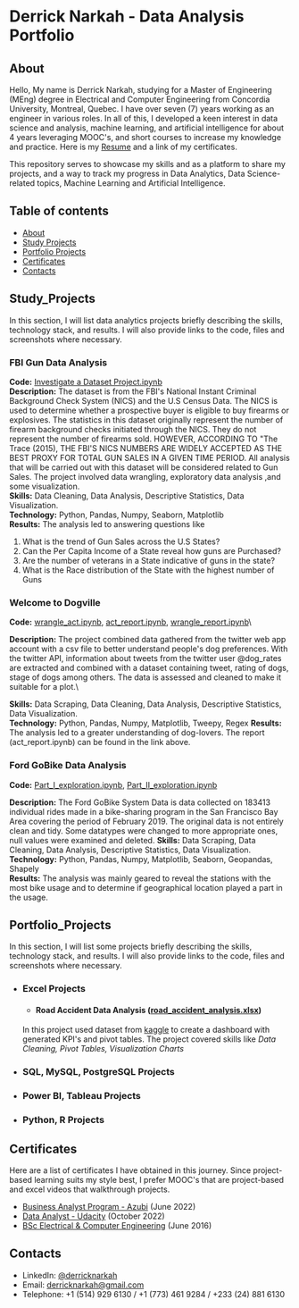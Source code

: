 # Derrick Narkah - Data Analysis Portfolio
## About
Hello, My name is Derrick Narkah, studying for a Master of Engineering (MEng) degree in Electrical and Computer Engineering from Concordia University, Montreal, Quebec. I have over seven (7) years working as an engineer in various roles. In all of this, I developed a keen interest in data science and analysis, machine learning, and artificial intelligence for about 4 years leveraging MOOC's, and short courses to increase my knowledge and practice.
Here is my [Resume](https://github.com/derricknarkah/my_data_analysis_portfolio/blob/main/Resume_Derrick%20Narkah.pdf) and a link of my certificates.

This repository serves to showcase my skills and as a platform to share my projects, and a way to track my progress in Data Analytics, Data Science-related topics, Machine Learning and Artificial Intelligence.

## Table of contents
- [About](#About)
- [Study Projects](#Study_Projects)
- [Portfolio Projects](#Portfolio_Projects)
- [Certificates](#Certificates)
- [Contacts](#Contacts)

## Study_Projects
In this section, I will list data analytics projects briefly describing the skills, technology stack, and results. I will also provide links to the code, files and screenshots where necessary.

### FBI Gun Data Analysis
**Code:** [Investigate a Dataset Project.ipynb](https://github.com/derricknarkah/FBI-Gun-Data-Project/blob/main/Investigate%20a%20Dataset%20Project.ipynb)\
**Description:** The dataset is from the FBI's National Instant Criminal Background Check System (NICS) and the U.S Census Data. The NICS is used to determine whether a prospective buyer is eligible to buy firearms or explosives. The statistics in this dataset originally represent the number of firearm background checks initiated through the NICS. They do not represent the number of firearms sold. HOWEVER, ACCORDING TO "The Trace (2015), THE FBI'S NICS NUMBERS ARE WIDELY ACCEPTED AS THE BEST PROXY FOR TOTAL GUN SALES IN A GIVEN TIME PERIOD. All analysis that will be carried out with this dataset will be considered related to Gun Sales.
The project involved data wrangling, exploratory data analysis ,and some visualization.\
**Skills:** Data Cleaning, Data Analysis, Descriptive Statistics, Data Visualization.\
**Technology:** Python, Pandas, Numpy, Seaborn, Matplotlib\
**Results:** The analysis led to answering questions like
1.  What is the trend of Gun Sales across the U.S States?
2.  Can the Per Capita Income of a State reveal how guns are Purchased?
3.  Are the number of veterans in a State indicative of guns in the state?
4.  What is the Race distribution of the State with the highest number of Guns


### Welcome to Dogville
**Code:** [wrangle_act.ipynb](https://github.com/derricknarkah/Welcome-to-DogVille/blob/main/wrangle_act.ipynb), [act_report.ipynb](https://github.com/derricknarkah/Welcome-to-DogVille/blob/main/act_report.ipynb), [wrangle_report.ipynb](https://github.com/derricknarkah/Welcome-to-DogVille/blob/main/act_report.ipynb)\

**Description:** 
The project combined data gathered from the twitter web app account with a csv file to better understand people's dog preferences.
With the twitter API, information about tweets from the twitter user @dog_rates are extracted and combined with a dataset containing tweet, rating of dogs, stage of dogs among others. The data is assessed and cleaned to make it suitable for a plot.\

**Skills:** Data Scraping, Data Cleaning,  Data Analysis, Descriptive Statistics, Data Visualization.\
**Technology:** Python, Pandas, Numpy, Matplotlib, Tweepy, Regex
**Results:** The analysis led to a greater understanding of dog-lovers. The report (act_report.ipynb) can be found in the link above.


### Ford GoBike Data Analysis
**Code:** [Part_I_exploration.ipynb](https://github.com/derricknarkah/Ford-GoBike-System-Data-Analysis/blob/main/Part_I_exploration.ipynb), [Part_II_exploration.ipynb](https://github.com/derricknarkah/Ford-GoBike-System-Data-Analysis/blob/main/Part_II_slide_deck.ipynb)

**Description:** The Ford GoBike System Data is data collected on 183413 individual rides made in a bike-sharing program in the San Francisco Bay Area covering the period of February 2019. The original data is not entirely clean and tidy. Some datatypes were changed to more appropriate ones, null values were examined and deleted. 
**Skills:** Data Scraping, Data Cleaning,  Data Analysis, Descriptive Statistics, Data Visualization.\
**Technology:** Python, Pandas, Numpy, Matplotlib, Seaborn, Geopandas, Shapely \
**Results:** The analysis was mainly geared to reveal the stations with the most bike usage and to determine if geographical location played a part in the usage. 

## Portfolio_Projects
In this section, I will list some projects briefly describing the skills, technology stack, and results. I will also provide links to the code, files and screenshots where necessary.

- ### Excel Projects
	- #### Road Accident Data Analysis ([road_accident_analysis.xlsx](https://github.com/derricknarkah/data_analysis_project_walkthroughs/blob/main/road_accident_data_analysis.xlsx))
	In this project used dataset from [kaggle](https://www.kaggle.com/datasets/juhibhojani/road-accidents-data-2022) to create a dashboard with generated KPI's and pivot tables. The project covered skills like *Data Cleaning, Pivot Tables, Visualization Charts*
- ### SQL, MySQL,  PostgreSQL Projects
- ### Power BI, Tableau Projects
- ### Python, R Projects

## Certificates

Here are a list of certificates I have obtained in this journey. Since project-based learning suits my style best, I prefer MOOC's that are project-based and excel videos that walkthrough projects.
- [Business Analyst Program - Azubi](https://drive.google.com/drive/u/0/folders/1x-yqYKlqESEJOgxAlQVGCVSj7IoXCkph) (June 2022)
- [Data Analyst - Udacity](https://drive.google.com/drive/u/0/folders/1x-yqYKlqESEJOgxAlQVGCVSj7IoXCkph) (October 2022)
- [BSc Electrical & Computer Engineering](https://drive.google.com/drive/u/0/folders/1x-yqYKlqESEJOgxAlQVGCVSj7IoXCkph) (June 2016)

## Contacts
- LinkedIn: [@derricknarkah](https://www.linkedin.com/in/derricknarkah)
- Email: derricknarkah@gmail.com
- Telephone: +1 (514) 929 6130 / +1 (773) 461 9284 / +233 (24) 881 6130
